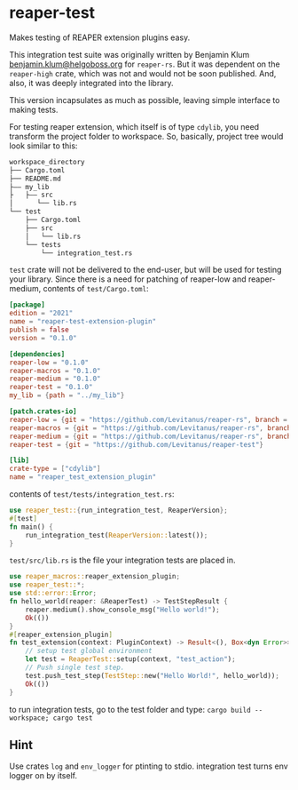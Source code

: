 # reaper-test

Makes testing of REAPER extension plugins easy.

This integration test suite was originally written by Benjamin Klum <benjamin.klum@helgoboss.org> for `reaper-rs`. But it was dependent on the `reaper-high` crate, which was not and would not be soon published. And, also, it was deeply integrated into the library.

This version incapsulates as much as possible, leaving simple interface to making tests.

For testing reaper extension, which itself is of type `cdylib`,
you need transform the project folder to workspace. So, basically,
project tree would look similar to this:

```bash
workspace_directory
├── Cargo.toml
├── README.md
├—— my_lib
├   ├—— src
│      └── lib.rs
└── test
    ├── Cargo.toml
    ├── src
    │   └── lib.rs
    └── tests
        └── integration_test.rs
```

`test` crate will not be delivered to the end-user, but will be used for
testing your library. Since there is a need for patching of reaper-low and reaper-medium, contents of `test/Cargo.toml`:

```toml
[package]
edition = "2021"
name = "reaper-test-extension-plugin"
publish = false
version = "0.1.0"

[dependencies]
reaper-low = "0.1.0"
reaper-macros = "0.1.0"
reaper-medium = "0.1.0"
reaper-test = "0.1.0"
my_lib = {path = "../my_lib"}

[patch.crates-io]
reaper-low = {git = "https://github.com/Levitanus/reaper-rs", branch = "stable_for_rea-rs"}
reaper-macros = {git = "https://github.com/Levitanus/reaper-rs", branch = "stable_for_rea-rs"}
reaper-medium = {git = "https://github.com/Levitanus/reaper-rs", branch = "stable_for_rea-rs"}
reaper-test = {git = "https://github.com/Levitanus/reaper-test"}

[lib]
crate-type = ["cdylib"]
name = "reaper_test_extension_plugin"

```

contents of `test/tests/integration_test.rs`:

```rust
use reaper_test::{run_integration_test, ReaperVersion};
#[test]
fn main() {
    run_integration_test(ReaperVersion::latest());
}
```

`test/src/lib.rs` is the file your integration tests are placed in.

```rust
use reaper_macros::reaper_extension_plugin;
use reaper_test::*;
use std::error::Error;
fn hello_world(reaper: &ReaperTest) -> TestStepResult {
    reaper.medium().show_console_msg("Hello world!");
    Ok(())
}
#[reaper_extension_plugin]
fn test_extension(context: PluginContext) -> Result<(), Box<dyn Error>> {
    // setup test global environment
    let test = ReaperTest::setup(context, "test_action");
    // Push single test step.
    test.push_test_step(TestStep::new("Hello World!", hello_world));
    Ok(())
}
```

to run integration tests, go to the test folder and type:
`cargo build --workspace; cargo test`

## Hint

Use crates `log` and `env_logger` for ptinting to stdio. integration test turns env logger on by itself.
